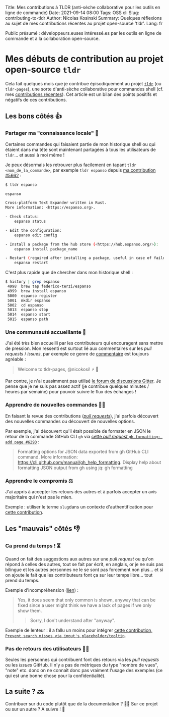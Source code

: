 Title: Mes contributions à TLDR (anti-sèche collaborative pour les outils en ligne de commande)
Date: 2021-09-14 08:00
Tags: OSS cli
Slug: contributing-to-tldr
Author: Nicolas Kosinski
Summary: Quelques réflexions au sujet de mes contributions récentes au projet open-source 'tldr'.
Lang: fr

Public présumé : développeurs.euses intéressé.es par les outils en ligne de commande et à la collaboration open-source.

# Mes débuts de contribution au projet open-source `tldr`

Cela fait quelques mois que je contribue épisodiquement au projet [`tldr`](https://github.com/tldr-pages/tldr) (ou `tldr-pages`), une sorte d'anti-sèche collaborative pour commandes shell (cf. mes [contributions récentes](https://github.com/tldr-pages/tldr/pulls?q=is%3Apr+author%3Anicokosi)).
Cet article est un bilan des points positifs et négatifs de ces contributions.

## Les bons côtés 👍

### Partager ma "connaissance locale" 🎁

Certaines commandes qui faisaient partie de mon historique shell ou qui étaient dans ma tête sont maintenant partagées à tous les utilisateurs de `tldr`... et aussi à moi même !

Je peux désormais les retrouver plus facilement en tapant `tldr <nom_de_la_commande>`, par exemple `tldr espanso` depuis [ma contribution #5662](https://github.com/tldr-pages/tldr/pull/5662) :

```sh
$ tldr espanso

espanso

Cross-platform Text Expander written in Rust.
More information: <https://espanso.org>.

- Check status:
    espanso status

- Edit the configuration:
    espanso edit config

- Install a package from the hub store (<https://hub.espanso.org/>):
    espanso install package_name

- Restart (required after installing a package, useful in case of failure):
    espanso restart
```

C'est plus rapide que de chercher dans mon historique shell :

```sh
$ history | grep espanso
 4998  brew tap federico-terzi/espanso
 4999  brew install espanso
 5000  espanso register
 5001  mkdir espanso
 5002  cd espanso
 5013  espanso stop
 5014  espanso start
 5015  espanso path
```

### Une communauté accueillante 🤗

J'ai été très bien accueilli par les contributeurs qui encouragent sans mettre de pression. Mon ressenti est surtout lié aux commentaires sur les _pull requests_ / _issues_, par exemple ce genre de [commentaire](https://github.com/tldr-pages/tldr/pull/5662#issuecomment-812137443) est toujours agréable : 
> Welcome to tldr-pages, @nicokosi! ⚡ 🎉
 
Par contre, je n'ai quasimment pas utilisé [le forum de discussions Gitter](https://gitter.im/tldr-pages/tldr). Je pense que je ne suis pas assez actif (je contribue quelques minutes / heures par semaine) pour pouvoir suivre le flux des échanges !

### Apprendre de nouvelles commandes 👨‍🎓

En faisant la revue des contributions ([_pull requests_](https://github.com/tldr-pages/tldr/pulls)), j'ai parfois découvert des nouvelles commandes ou découvert de nouvelles options.

Par exemple, j'ai découvert qu'il était possible de formater en JSON le retour de la commande GitHub CLI `gh` via [cette _pull request_ `gh-formatting: add page #6290`](https://github.com/tldr-pages/tldr/pull/6290/files?short_path=193df31#diff-193df31fff2a4e88a95b3bd8732bead1fbbe8343eb8617ed1b727e4d1ba4d751) :

> Formatting options for JSON data exported from gh GitHub CLI command. More information: https://cli.github.com/manual/gh_help_formatting.
> Display help about formatting JSON output from gh using jq:
> gh formatting

### Apprendre le compromis ⚖️

J'ai appris à accepter les retours des autres et à parfois accepter un avis majoritaire qui n'est pas le mien.

Exemple : utiliser le terme `slug`dans un contexte d'authentification pour [cette contribution](https://github.com/tldr-pages/tldr/pull/6108#discussion_r648835227).

## Les "mauvais" côtés 👎

### Ca prend du temps ! ⏳

Quand on fait des suggestions aux autres sur une _pull request_ ou qu'on répond à celles des autres, tout se fait par écrit, en anglais, or je ne suis pas bilingue et les autres personnes ne le se sont pas forcement non plus... et si on ajoute le fait que les contributeurs font ça sur leur temps libre... tout prend du temps.

Exemple d'incompréhension ([lien](https://github.com/tldr-pages/tldr/pull/6269#issuecomment-888351398)) :
> Yes, it does seem that only common is shown, anyway that can be fixed since a user might think we have a lack of pages if we only show them.
> > Sorry, I don't understand after "anyway".

Exemple de lenteur : il a fallu un moins pour intégrer [cette contribution, `Prevent search misses via input's placeholder/tooltip`](https://github.com/tldr-pages/tldr.jsx-fork/pull/3).

### Pas de retours des utilisateurs 🧑‍🦯

Seules les personnes qui contribuent font des retours via les _pull requests_ ou les _issues_ GitHub.
Il n'y a pas de métriques du type "nombre de vues", "note" etc. donc on ne connaît donc pas vraiment l'usage des exemples (ce qui est une bonne chose pour la confidentialité).

## La suite ? 🔜

Contribuer sur du code plutôt que de la documentation ? 🧑‍💻
Sur ce projet ou sur un autre ? A suivre ! 🔮
